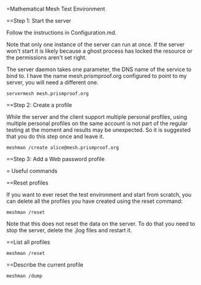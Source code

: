 =Mathematical Mesh Test Environment

==Step 1: Start the server

Follow the instructions in Configuration.md.

Note that only one instance of the server can run at once. If the
server won't start it is likely because a ghost process has locked 
the resource or the permissions aren't set right.

The server daemon takes one parameter, the DNS name of the service
to bind to. I have the name mesh.prismproof.org configured to 
point to my server, you will need a different one.

~~~~
servermesh mesh.prismproof.org
~~~~

==Step 2: Create a profile

While the server and the client support multiple personal profiles, 
using multiple personal profiles on the same account is not part of
the regular testing at the moment and results may be unexpected. So
it is suggested that you do this step once and leave it.


~~~~
meshman /create alice@mesh.prismproof.org
~~~~





==Step 3: Add a Web password profile




= Useful commands

==Reset profiles

If you want to ever reset the test environment and start from scratch,
you can delete all the profiles you have created using the reset command:

~~~~
meshman /reset
~~~~

Note that this does not reset the data on the server. To do that you need to 
stop the server, delete the .jlog files and restart it.


==List all profiles

~~~~
meshman /reset
~~~~

==Describe the current profile

~~~~
meshman /dump
~~~~
